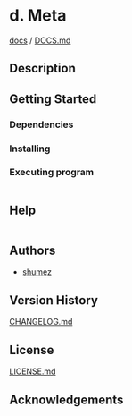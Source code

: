<!--
Filename: 	README.md
Project: 	/Users/shume/Developer/mnemosyne/docs/MMB/docs/d_Meta
Author: 	shumez <https://github.com/shumez>
Created: 	2019-04-24 16:51:4
Modified: 	2019-04-24 16:52:5
-----
Copyright (c) 2019 shumez
-->

# d. Meta

<!-- [![cover](img/)][img] -->


[docs] / [DOCS.md]


## Description


## Getting Started



### Dependencies



### Installing



### Executing program

```
```

## Help

```
```

## Authors

* [shumez]

## Version History

[CHANGELOG.md]

## License

[LICENSE.md]


## Acknowledgements


<!-- ------------------------------- -->
[shumez]: shumez
[img]: img/
[DOCS.md]: docs/DOCS.md
[docs]: docs/
[CHANGELOG.md]: CHANGELOG.md
[LICENSE.md]: LICENSE.md
